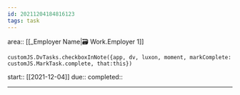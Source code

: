 ```yaml
---
id: 20211204184816123
tags: task
---
```

area:: [[_Employer Name|🗃 Work.Employer 1]]
```dataviewjs
customJS.DvTasks.checkboxInNote({app, dv, luxon, moment, markComplete: customJS.MarkTask.complete, that:this})
```

start:: [[2021-12-04]]
due:: 
completed:: 

---

